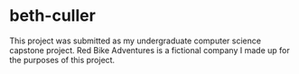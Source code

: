# beth-culler
This project was submitted as my undergraduate computer science capstone project. Red Bike Adventures is a fictional company I made up for the purposes of this project.
